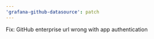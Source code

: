 ```yaml
---
'grafana-github-datasource': patch
---
```


Fix: GitHub enterprise url wrong with app authentication
